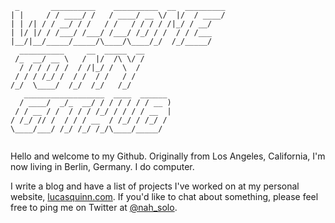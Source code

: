 ```
 _       __________    __________  __  _________
| |     / / ____/ /   / ____/ __ \/  |/  / ____/
| | /| / / __/ / /   / /   / / / / /|_/ / __/   
| |/ |/ / /___/ /___/ /___/ /_/ / /  / / /___   
|__/|__/_____/_____/\____/\____/_/  /_/_____/   
  __________     __  _____  __                  
 /_  __/ __ \   /  |/  /\ \/ /                  
  / / / / / /  / /|_/ /  \  /                   
 / / / /_/ /  / /  / /   / /                    
/_/  \____/  /_/  /_/   /_/                     
   __________________  ____  ______             
  / ____/  _/_  __/ / / / / / / __ )            
 / / __ / /  / / / /_/ / / / / __  |            
/ /_/ // /  / / / __  / /_/ / /_/ /             
\____/___/ /_/ /_/ /_/\____/_____/              
                                                
```

Hello and welcome to my Github. Originally from Los Angeles, California, I'm now living in Berlin, Germany. I do computer. 

I write a blog and have a list of projects I've worked on at my personal website, [lucasquinn.com](https://lucasquinn.com). If you'd like to chat about something, please feel free to ping me on Twitter at [@nah_solo](https://twitter.com/nah_solo).
